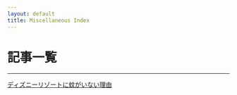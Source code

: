 ```yaml
---
layout: default
title: Miscellaneous Index
---
```


# 記事一覧

---

[ディズニーリゾートに蚊がいない理由](./articles/why-no-mosquitoes-disniey.html)